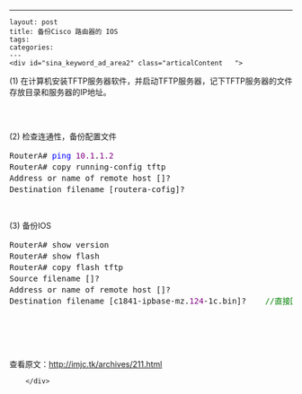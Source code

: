 ---
    layout: post
    title: 备份Cisco 路由器的 IOS
    tags:
    categories:
    ---
    <div id="sina_keyword_ad_area2" class="articalContent   ">
<div>
<p>(1)&nbsp;在计算机安装TFTP服务器软件，并启动TFTP服务器，记下TFTP服务器的文件存放目录和服务器的IP地址。</p>
<p><img src="/images/blog/011251394087026.png" alt="" /></p>
<p>&nbsp;</p>
</div>
<div>(2)&nbsp;检查连通性，备份配置文件
<div class="cnblogs_code">
<pre>RouterA# <span style="color: #0000ff;">ping</span> <span style="color: #800080;">10.1</span>.<span style="color: #800080;">1.2</span>                                                 <span style="color: #008000;">//</span><span style="color: #008000;">检查路由器到tftp服务器是否连通</span>
RouterA# copy running-config tftp                                <span style="color: #008000;">//</span><span style="color: #008000;">备份配置文件</span>
Address or name of remote host []?                              <span style="color: #008000;">//</span><span style="color: #008000;">输入tftp服务器的ip地址</span>
Destination filename [routera-cofig]?                            <span style="color: #008000;">//</span><span style="color: #008000;">直接回车确认即可</span></pre>
</div>
<p>&nbsp;</p>
</div>
<div><img src="/images/blog/011252217998209.gif" alt="" /></div>
<div>(3)&nbsp;备份IOS</div>
<div>
<div class="cnblogs_code">
<pre>RouterA# show version                                                 <span style="color: #008000;">//</span><span style="color: #008000;">版本信息----12.4(1c)</span>
RouterA# show flash                                                     <span style="color: #008000;">//</span><span style="color: #008000;">记下IOS的文件名*** .bin</span>
RouterA# copy flash tftp                                                <span style="color: #008000;">//</span><span style="color: #008000;">备份IOS到TFTP服务器</span>
Source filename []?                                                       <span style="color: #008000;">//</span><span style="color: #008000;">输入*****.bin并回车确认</span>
Address or name of remote host []?                              <span style="color: #008000;">//</span><span style="color: #008000;">输入tftp服务器地址</span>
Destination filename [c1841-ipbase-mz.<span style="color: #800080;">124</span>-1c.bin]?    <span style="color: #008000;">//</span><span style="color: #008000;">直接回车确认即可</span></pre>
</div>
<p>&nbsp;</p>
</div>
<div><img src="/images/blog/011252537528714.gif" alt="" /></div>
<p><br />
<br />
查看原文：<a href="http://imjc.tk/archives/211.html" rel="nofollow">http://imjc.tk/archives/211.html</a></p>


							
		</div>
    
